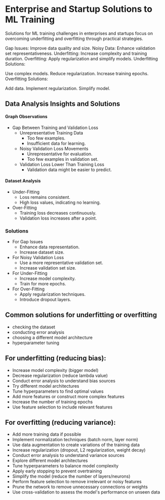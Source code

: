 # Enterprise and Startup Solutions to ML Training
Solutions for ML training challenges in enterprises and startups focus on overcoming underfitting and overfitting through practical strategies.

Gap Issues: Improve data quality and size.
Noisy Data: Enhance validation set representativeness.
Underfitting: Increase complexity and training duration.
Overfitting: Apply regularization and simplify models.
Underfitting Solutions:

Use complex models.
Reduce regularization.
Increase training epochs.
Overfitting Solutions:

Add data.
Implement regularization.
Simplify model.


## Data Analysis Insights and Solutions
#### Graph Observations
- Gap Between Training and Validation Loss
  - Unrepresentative Training Data
    - Too few examples.
    - Insufficient data for learning.
  - Noisy Validation Loss Movements
    - Unrepresentative for evaluation.
    - Too few examples in validation set.
  - Validation Loss Lower Than Training Loss
    - Validation data might be easier to predict.

#### Dataset Analysis
- Under-Fitting
  - Loss remains consistent.
  - High loss values, indicating no learning.  
- Over-Fitting
  - Training loss decreases continuously.
  - Validation loss increases after a point.
  
### Solutions
- For Gap Issues
  - Enhance data representation.
  - Increase dataset size.
- For Noisy Validation Loss
  - Use a more representative validation set.
  - Increase validation set size.
- For Under-Fitting
  - Increase model complexity.
  - Train for more epochs.
- For Over-Fitting
  - Apply regularization techniques.
  - Introduce dropout layers.

## Common solutions for underfitting or overfitting 
- checking the dataset
- conducting error analysis
- choosing a different model architecture
- hyperparameter tuning

## For underfitting (reducing bias):
- Increase model complexity (bigger model)
- Decrease regularization (reduce lambda value)
- Conduct error analysis to understand bias sources
- Try different model architectures
- Tune hyperparameters to find optimal values
- Add more features or construct more complex features
- Increase the number of training epochs
- Use feature selection to include relevant features

## For overfitting (reducing variance):
- Add more training data if possible
- Implement normalization techniques (batch norm, layer norm)
- Use data augmentation to create variations of the training data
- Increase regularization (dropout, L2 regularization, weight decay)
- Conduct error analysis to understand variance sources
- Explore different model architectures
- Tune hyperparameters to balance model complexity
- Apply early stopping to prevent overtraining
- Simplify the model (reduce the number of layers/neurons)
- Perform feature selection to remove irrelevant or noisy features
- Prune the network to remove unnecessary connections or weights
- Use cross-validation to assess the model's performance on unseen data